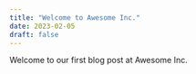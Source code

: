 ```yaml
---
title: "Welcome to Awesome Inc."
date: 2023-02-05
draft: false
---
```


Welcome to our first blog post at Awesome Inc.
